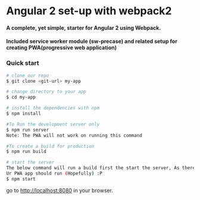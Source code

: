 # Angular 2 set-up with webpack2


#### A complete, yet simple, starter for Angular 2 using Webpack.
#### Included service worker module (sw-precase) and related setup for creating PWA(progressive web application) 


### Quick start


```bash
# clone our repo
$ git clone <git-url> my-app

# change directory to your app
$ cd my-app

# install the dependencies with npm
$ npm install

#To Run the development server only
$ npm run server
Note: The PWA will not work on running this command

#To create a build for production
$ npm run build

# start the server
The below command will run a build first the start the server, As there is a dependency.
Ur PWA app should run (Hopefully) :P 
$ npm start
```
go to [http://localhost:8080](http://localhost:8080) in your browser.

